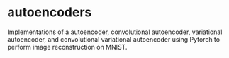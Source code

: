 # autoencoders
Implementations of a autoencoder, convolutional autoencoder, variational autoencoder, and convolutional variational autoencoder using Pytorch to perform image reconstruction on MNIST.
